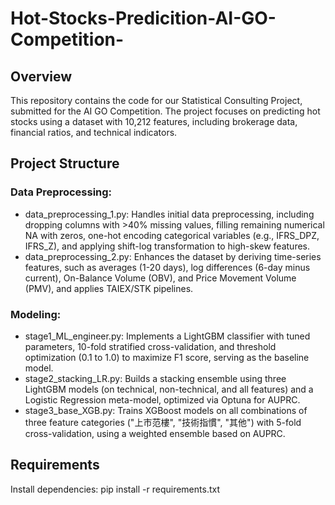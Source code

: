 # Hot-Stocks-Predicition-AI-GO-Competition-

## Overview
This repository contains the code for our Statistical Consulting Project, submitted for the AI GO Competition. The project focuses on predicting hot stocks using a dataset with 10,212 features, including brokerage data, financial ratios, and technical indicators.

## Project Structure
### Data Preprocessing:
- data_preprocessing_1.py: Handles initial data preprocessing, including dropping columns with >40% missing values, filling remaining numerical NA with zeros, one-hot encoding categorical variables (e.g., IFRS_DPZ, IFRS_Z), and applying shift-log transformation to high-skew features.
- data_preprocessing_2.py: Enhances the dataset by deriving time-series features, such as averages (1-20 days), log differences (6-day minus current), On-Balance Volume (OBV), and Price Movement Volume (PMV), and applies TAIEX/STK pipelines.

### Modeling:
- stage1_ML_engineer.py: Implements a LightGBM classifier with tuned parameters, 10-fold stratified cross-validation, and threshold optimization (0.1 to 1.0) to maximize F1 score, serving as the baseline model.
- stage2_stacking_LR.py: Builds a stacking ensemble using three LightGBM models (on technical, non-technical, and all features) and a Logistic Regression meta-model, optimized via Optuna for AUPRC.
- stage3_base_XGB.py: Trains XGBoost models on all combinations of three feature categories ("上市范樓", "技術指慣", "其他") with 5-fold cross-validation, using a weighted ensemble based on AUPRC.

## Requirements
Install dependencies: pip install -r requirements.txt
